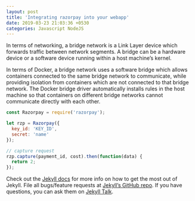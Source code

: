 ```yaml
---
layout: post
title: 'Integrating razorpay into your webapp'
date: 2019-03-23 21:03:36 +0530
categories: Javascript NodeJS
---
```


In terms of networking, a bridge network is a Link Layer device which forwards traffic between network segments. A bridge can be a hardware device or a software device running within a host machine’s kernel.

In terms of Docker, a bridge network uses a software bridge which allows containers connected to the same bridge network to communicate, while providing isolation from containers which are not connected to that bridge network. The Docker bridge driver automatically installs rules in the host machine so that containers on different bridge networks cannot communicate directly with each other.

```javascript
const Razorpay = require('razorpay');

let rzp = Razorpay({
  key_id: 'KEY_ID',
  secret: 'name'
});

// capture request
rzp.capture(payment_id, cost).then(function(data) {
  return 2;
});
```

Check out the [Jekyll docs][jekyll-docs] for more info on how to get the most out of Jekyll. File all bugs/feature requests at [Jekyll’s GitHub repo][jekyll-gh]. If you have questions, you can ask them on [Jekyll Talk][jekyll-talk].

[jekyll-docs]: https://jekyllrb.com/docs/home
[jekyll-gh]: https://github.com/jekyll/jekyll
[jekyll-talk]: https://talk.jekyllrb.com/
